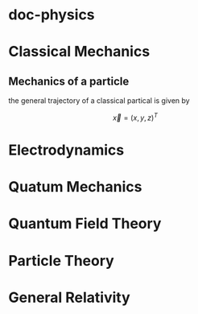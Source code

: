 # doc-physics

# Classical Mechanics

## Mechanics of a particle

the general trajectory of a classical partical is given by

$$
\vec x=(x,y,z)^T
$$

# Electrodynamics

# Quatum Mechanics

# Quantum Field Theory

# Particle Theory

# General Relativity
